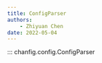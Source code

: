```yaml
---
title: ConfigParser
authors:
    - Zhiyuan Chen
date: 2022-05-04
---
```


::: chanfig.config.ConfigParser

